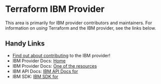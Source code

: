 # Terraform IBM Provider 
<!-- markdownlint-disable MD026 -->
This area is primarily for IBM provider contributors and maintainers. For information on _using_ Terraform and the IBM provider, see the links below.


## Handy Links
* [Find out about contributing](../../../CONTRIBUTING.md) to the IBM provider!
* IBM Provider Docs: [Home](https://registry.terraform.io/providers/IBM-Cloud/ibm/latest/docs)
* IBM Provider Docs: [One of the  resources](https://registry.terraform.io/providers/IBM-Cloud/ibm/latest/docs/resources/)
* IBM API Docs: [IBM API Docs for ]()
* IBM  SDK: [IBM SDK for ](https://github.com/IBM/appconfiguration-go-admin-sdk/tree/master/projectv1)
